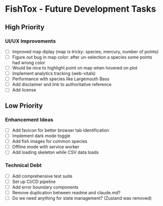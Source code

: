 # FishTox - Future Development Tasks

## High Priority

### UI/UX Improvements
- [ ] Improved map diplay (map is tricky: species, mercury, number of points)
- [ ] Figure out bug in map color: after un-selection a species some points had wrong color
- [ ] Would be nice to highlight point on map when hovered on plot
- [ ] Implement analytics tracking (web-vitals)
- [ ] Performance with species like Largemouth Bass
- [ ] Add disclaimer and link to authoritative reference
- [ ] Add license

## Low Priority

### Enhancement Ideas
- [ ] Add favicon for better browser tab identification
- [ ] Implement dark mode toggle
- [ ] Add fish images for common species
- [ ] Offline mode with service worker
- [ ] Add loading skeleton while CSV data loads

### Technical Debt
- [ ] Add comprehensive test suite
- [ ] Set up CI/CD pipeline
- [ ] Add error boundary components
- [ ] Remove duplication between readme and claude.md?
- [ ] Do we need anything for state management? (Zustand was removed)
